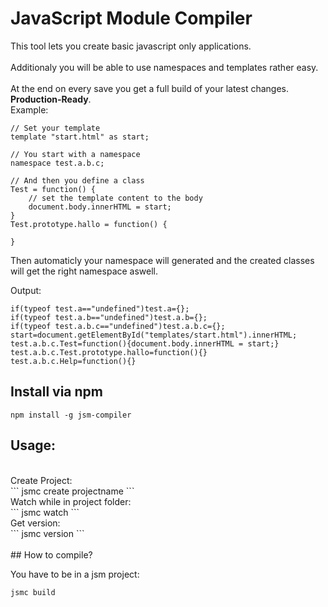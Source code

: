 # JavaScript Module Compiler

This tool lets you create basic javascript only applications.<br>
<br>
Additionaly you will be able to use namespaces and templates rather easy.<br>
<br>
At the end on every save you get a full build of your latest changes. <b>Production-Ready</b>.
<br>
Example:
```
// Set your template
template "start.html" as start;

// You start with a namespace
namespace test.a.b.c;

// And then you define a class
Test = function() {
	// set the template content to the body
	document.body.innerHTML = start;
}
Test.prototype.hallo = function() {
	
}
```

Then automaticly your namespace will generated
and the created classes will get the right namespace aswell.

Output:
```
if(typeof test.a=="undefined")test.a={};
if(typeof test.a.b=="undefined")test.a.b={};
if(typeof test.a.b.c=="undefined")test.a.b.c={};
start=document.getElementById("templates/start.html").innerHTML;
test.a.b.c.Test=function(){document.body.innerHTML = start;}
test.a.b.c.Test.prototype.hallo=function(){}
test.a.b.c.Help=function(){}
```

## Install via npm

```
npm install -g jsm-compiler
```

## Usage:<br>
<br>
Create Project:<br>
```
jsmc create projectname
```
<br>
Watch while in project folder:<br>
```
jsmc watch
```
<br>
Get version:<br>
```
jsmc version
```
<br><br>
## How to compile?

You have to be in a jsm project:
```
jsmc build
```
